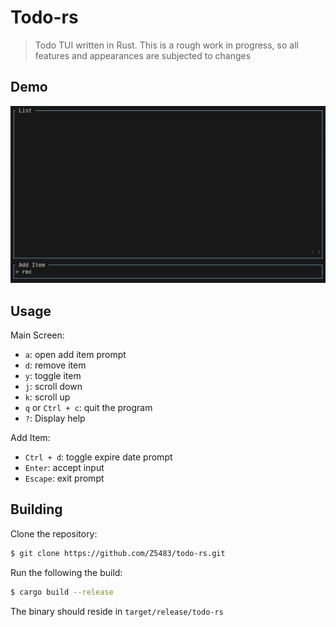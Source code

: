 # Todo-rs

> Todo TUI written in Rust. This is a rough work in progress, so all features
> and appearances are subjected to changes

## Demo

![](./assets/demo.gif)

## Usage

Main Screen:
- `a`: open add item prompt
- `d`: remove item
- `y`: toggle item
- `j`: scroll down
- `k`: scroll up
- `q` or `Ctrl + c`: quit the program
- `?`: Display help

Add Item:
- `Ctrl + d`: toggle expire date prompt
- `Enter`: accept input
- `Escape`: exit prompt

## Building

Clone the repository:

``` sh
$ git clone https://github.com/Z5483/todo-rs.git
```

Run the following the build:

``` sh
$ cargo build --release
```

The binary should reside in `target/release/todo-rs`
